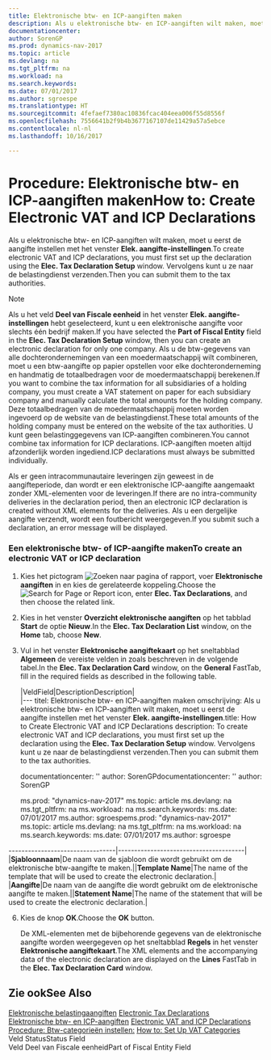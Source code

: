 ```yaml
---
title: Elektronische btw- en ICP-aangiften maken
description: Als u elektronische btw- en ICP-aangiften wilt maken, moet u eerst de aangifte instellen met het venster **Elek. aangifte-instellingen**. Vervolgens kunt u ze naar de belastingdienst verzenden.
documentationcenter: 
author: SorenGP
ms.prod: dynamics-nav-2017
ms.topic: article
ms.devlang: na
ms.tgt_pltfrm: na
ms.workload: na
ms.search.keywords: 
ms.date: 07/01/2017
ms.author: sgroespe
ms.translationtype: HT
ms.sourcegitcommit: 4fefaef7380ac10836fcac404eea006f55d8556f
ms.openlocfilehash: 7556641b2f9b4b3677167107de11429a57a5ebce
ms.contentlocale: nl-nl
ms.lasthandoff: 10/16/2017

---
```

# <a name="how-to-create-electronic-vat-and-icp-declarations"></a><span data-ttu-id="0bd18-104">Procedure: Elektronische btw- en ICP-aangiften maken</span><span class="sxs-lookup"><span data-stu-id="0bd18-104">How to: Create Electronic VAT and ICP Declarations</span></span>
<span data-ttu-id="0bd18-105">Als u elektronische btw- en ICP-aangiften wilt maken, moet u eerst de aangifte instellen met het venster **Elek. aangifte-instellingen**.</span><span class="sxs-lookup"><span data-stu-id="0bd18-105">To create electronic VAT and ICP declarations, you must first set up the declaration using the **Elec. Tax Declaration Setup** window.</span></span> <span data-ttu-id="0bd18-106">Vervolgens kunt u ze naar de belastingdienst verzenden.</span><span class="sxs-lookup"><span data-stu-id="0bd18-106">Then you can submit them to the tax authorities.</span></span>  
  
> [!NOTE]  
>  <span data-ttu-id="0bd18-107">Als u het veld **Deel van Fiscale eenheid** in het venster **Elek. aangifte-instellingen** hebt geselecteerd, kunt u een elektronische aangifte voor slechts één bedrijf maken.</span><span class="sxs-lookup"><span data-stu-id="0bd18-107">If you have selected the **Part of Fiscal Entity** field in the **Elec. Tax Declaration Setup** window, then you can create an electronic declaration for only one company.</span></span> <span data-ttu-id="0bd18-108">Als u de btw-gegevens van alle dochterondernemingen van een moedermaatschappij wilt combineren, moet u een btw-aangifte op papier opstellen voor elke dochteronderneming en handmatig de totaalbedragen voor de moedermaatschappij berekenen.</span><span class="sxs-lookup"><span data-stu-id="0bd18-108">If you want to combine the tax information for all subsidiaries of a holding company, you must create a VAT statement on paper for each subsidiary company and manually calculate the total amounts for the holding company.</span></span> <span data-ttu-id="0bd18-109">Deze totaalbedragen van de moedermaatschappij moeten worden ingevoerd op de website van de belastingdienst.</span><span class="sxs-lookup"><span data-stu-id="0bd18-109">These total amounts of the holding company must be entered on the website of the tax authorities.</span></span> <span data-ttu-id="0bd18-110">U kunt geen belastinggegevens van ICP-aangiften combineren.</span><span class="sxs-lookup"><span data-stu-id="0bd18-110">You cannot combine tax information for ICP declarations.</span></span> <span data-ttu-id="0bd18-111">ICP-aangiften moeten altijd afzonderlijk worden ingediend.</span><span class="sxs-lookup"><span data-stu-id="0bd18-111">ICP declarations must always be submitted individually.</span></span>  
  
 <span data-ttu-id="0bd18-112">Als er geen intracommunautaire leveringen zijn geweest in de aangifteperiode, dan wordt er een elektronische ICP-aangifte aangemaakt zonder XML-elementen voor de leveringen.</span><span class="sxs-lookup"><span data-stu-id="0bd18-112">If there are no intra-community deliveries in the declaration period, then an electronic ICP declaration is created without XML elements for the deliveries.</span></span> <span data-ttu-id="0bd18-113">Als u een dergelijke aangifte verzendt, wordt een foutbericht weergegeven.</span><span class="sxs-lookup"><span data-stu-id="0bd18-113">If you submit such a declaration, an error message will be displayed.</span></span>  
  
### <a name="to-create-an-electronic-vat-or-icp-declaration"></a><span data-ttu-id="0bd18-114">Een elektronische btw- of ICP-aangifte maken</span><span class="sxs-lookup"><span data-stu-id="0bd18-114">To create an electronic VAT or ICP declaration</span></span>  
  
1.  <span data-ttu-id="0bd18-115">Kies het pictogram ![Zoeken naar pagina of rapport](media/ui-search/search_small.png "pictogram Zoeken naar pagina of rapport"), voer **Elektronische aangiften** in en kies de gerelateerde koppeling.</span><span class="sxs-lookup"><span data-stu-id="0bd18-115">Choose the ![Search for Page or Report](media/ui-search/search_small.png "Search for Page or Report icon") icon, enter **Elec. Tax Declarations**, and then choose the related link.</span></span>  
  
2.  <span data-ttu-id="0bd18-116">Kies in het venster **Overzicht elektronische aangiften** op het tabblad **Start** de optie **Nieuw**.</span><span class="sxs-lookup"><span data-stu-id="0bd18-116">In the **Elec. Tax Declaration List** window, on the **Home** tab, choose **New**.</span></span>  
  
3.  <span data-ttu-id="0bd18-117">Vul in het venster **Elektronische aangiftekaart** op het sneltabblad **Algemeen** de vereiste velden in zoals beschreven in de volgende tabel.</span><span class="sxs-lookup"><span data-stu-id="0bd18-117">In the **Elec. Tax Declaration Card** window, on the **General** FastTab, fill in the required fields as described in the following table.</span></span>  
  
    |<span data-ttu-id="0bd18-118">Veld</span><span class="sxs-lookup"><span data-stu-id="0bd18-118">Field</span></span>|<span data-ttu-id="0bd18-119">Description</span><span class="sxs-lookup"><span data-stu-id="0bd18-119">Description</span></span>|  
    |---
    <span data-ttu-id="0bd18-120">titel: Elektronische btw- en ICP-aangiften maken omschrijving: Als u elektronische btw- en ICP-aangiften wilt maken, moet u eerst de aangifte instellen met het venster **Elek. aangifte-instellingen**.</span><span class="sxs-lookup"><span data-stu-id="0bd18-120">title: How to Create Electronic VAT and ICP Declarations description: To create electronic VAT and ICP declarations, you must first set up the declaration using the **Elec. Tax Declaration Setup** window.</span></span> <span data-ttu-id="0bd18-121">Vervolgens kunt u ze naar de belastingdienst verzenden.</span><span class="sxs-lookup"><span data-stu-id="0bd18-121">Then you can submit them to the tax authorities.</span></span>
    
    <span data-ttu-id="0bd18-122">documentationcenter: '' author: SorenGP</span><span class="sxs-lookup"><span data-stu-id="0bd18-122">documentationcenter: '' author: SorenGP</span></span>

    <span data-ttu-id="0bd18-123">ms.prod: "dynamics-nav-2017" ms.topic: article ms.devlang: na ms.tgt_pltfrm: na ms.workload: na ms.search.keywords: ms.date: 07/01/2017 ms.author: sgroespe</span><span class="sxs-lookup"><span data-stu-id="0bd18-123">ms.prod: "dynamics-nav-2017" ms.topic: article ms.devlang: na ms.tgt_pltfrm: na ms.workload: na ms.search.keywords: ms.date: 07/01/2017 ms.author: sgroespe</span></span>

---------------------------------|---------------------------------------|  
    <span data-ttu-id="0bd18-124">|**Sjabloonnaam**|De naam van de sjabloon die wordt gebruikt om de elektronische btw-aangifte te maken.|</span><span class="sxs-lookup"><span data-stu-id="0bd18-124">|**Template Name**|The name of the template that will be used to create the electronic declaration.|</span></span>  
    <span data-ttu-id="0bd18-125">|**Aangifte**|De naam van de aangifte die wordt gebruikt om de elektronische aangifte te maken.|</span><span class="sxs-lookup"><span data-stu-id="0bd18-125">|**Statement Name**|The name of the statement that will be used to create the electronic declaration.|</span></span>  
  
6.  <span data-ttu-id="0bd18-126">Kies de knop **OK**.</span><span class="sxs-lookup"><span data-stu-id="0bd18-126">Choose the **OK** button.</span></span>  
  
     <span data-ttu-id="0bd18-127">De XML-elementen met de bijbehorende gegevens van de elektronische aangifte worden weergegeven op het sneltabblad **Regels** in het venster **Elektronische aangiftekaart**.</span><span class="sxs-lookup"><span data-stu-id="0bd18-127">The XML elements and the accompanying data of the electronic declaration are displayed on the **Lines** FastTab in the **Elec. Tax Declaration Card** window.</span></span>  
  
## <a name="see-also"></a><span data-ttu-id="0bd18-128">Zie ook</span><span class="sxs-lookup"><span data-stu-id="0bd18-128">See Also</span></span>  
 <span data-ttu-id="0bd18-129">[Elektronische belastingaangiften](electronic-tax-declarations.md) </span><span class="sxs-lookup"><span data-stu-id="0bd18-129">[Electronic Tax Declarations](electronic-tax-declarations.md) </span></span>  
 <span data-ttu-id="0bd18-130">[Elektronische btw- en ICP-aangiften](electronic-vat-and-icp-declarations.md) </span><span class="sxs-lookup"><span data-stu-id="0bd18-130">[Electronic VAT and ICP Declarations](electronic-vat-and-icp-declarations.md) </span></span>  
 <span data-ttu-id="0bd18-131">[Procedure: Btw-categorieën instellen:](how-to-set-up-vat-categories.md) </span><span class="sxs-lookup"><span data-stu-id="0bd18-131">[How to: Set Up VAT Categories](how-to-set-up-vat-categories.md) </span></span>  
 <span data-ttu-id="0bd18-132">Veld Status</span><span class="sxs-lookup"><span data-stu-id="0bd18-132">Status Field</span></span>   
 <span data-ttu-id="0bd18-133">Veld Deel van Fiscale eenheid</span><span class="sxs-lookup"><span data-stu-id="0bd18-133">Part of Fiscal Entity Field</span></span>
